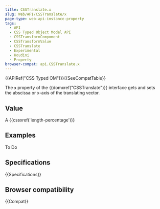 ```yaml
---
title: CSSTranslate.x
slug: Web/API/CSSTranslate/x
page-type: web-api-instance-property
tags:
  - API
  - CSS Typed Object Model API
  - CSSTransformComponent
  - CSSTransformValue
  - CSSTranslate
  - Experimental
  - Houdini
  - Property
browser-compat: api.CSSTranslate.x
---
```


{{APIRef("CSS Typed OM")}}{{SeeCompatTable}}

The **`x`** property of the
{{domxref("CSSTranslate")}} interface gets and sets the abscissa or x-axis of the
translating vector.

## Value

A {{cssxref('length-percentage')}}

## Examples

To Do

## Specifications

{{Specifications}}

## Browser compatibility

{{Compat}}
